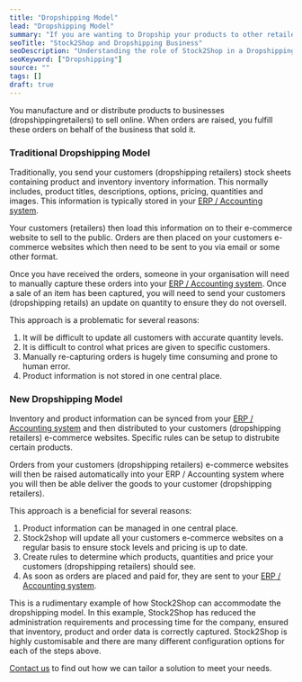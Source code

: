 ```yaml
---
title: "Dropshipping Model"
lead: "Dropshipping Model"
summary: "If you are wanting to Dropship your products to other retailers or are a retailer looking to get automated product updates."
seoTitle: "Stock2Shop and Dropshipping Business"
seoDescription: "Understanding the role of Stock2Shop in a Dropshipping business model"
seoKeyword: ["Dropshipping"]
source: ""
tags: []
draft: true
---
```


You manufacture and or distribute products to businesses (dropshippingretailers) to sell online.
When orders are raised, you fulfill these orders on behalf of the business that sold it.

### Traditional Dropshipping Model 
Traditionally, you send your customers (dropshipping retailers) stock sheets containing product and inventory inventory information. 
This normally includes, product titles, descriptions, options, pricing, quantities and images. This information is
typically stored in your [ERP / Accounting system](/integrations).

Your customers (retailers) then load this information on to their e-commerce website to sell to the public.
Orders are then placed on your customers e-commerce websites which then need to be sent to you via email or some other format.

Once you have received the orders, someone in your organisation will need to manually capture these 
orders into your [ERP / Accounting system](/integrations). Once a sale of an item has been captured, you will need
to send your customers (dropshipping retails) an update on quantity to ensure they do not oversell.

This approach is a problematic for several reasons:
1. It will be difficult to update all customers with accurate quantity levels.
2. It is difficult to control what prices are given to specific customers.
3. Manually re-capturing orders is hugely time consuming and prone to human error.
4. Product information is not stored in one central place.

### New Dropshipping Model
Inventory and product information can be synced from your [ERP / Accounting system](/integrations) and then distributed 
to your customers (dropshipping retailers) e-commerce websites. Specific rules can be setup to distrubite certain products.

Orders from your customers (dropshipping retailers) e-commerce websites will then be raised automatically into your 
ERP / Accounting system where you will then be able deliver the goods to your customer (dropshipping retailers).

This approach is a beneficial for several reasons:
1. Product information can be managed in one central place.
2. Stock2shop will update all your customers e-commerce websites on a regular basis to ensure stock levels and pricing is up to date.
3. Create rules to determine which products, quantities and price your customers (dropshipping retailers) should see.
4. As soon as orders are placed and paid for, they are sent to your [ERP / Accounting system](/integrations).

This is a rudimentary example of how Stock2Shop can accommodate the dropshipping model. In this example, 
Stock2Shop has reduced the administration requirements and processing time for the company, 
ensured that inventory, product and order data is correctly captured. 
Stock2Shop is highly customisable and there are many different configuration options for each of the steps above.

[Contact us](/contact-us/) to find out how we can tailor a solution to meet your needs.